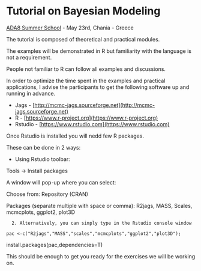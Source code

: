 Tutorial on Bayesian Modeling
=============================
[ADA8 Summer School](http://ada8.cosmostat.org) - May 23rd, Chania - Greece


The tutorial is composed of theoretical and practical modules. 

The examples will be demonstrated in R but familiarity with the language is not a requirement.

People not familiar to R can follow all examples and discussions.

In order to optimize the time spent in the examples and practical applications, I advise the participants to get the following software up and running in advance.

* Jags		-	[http://mcmc-jags.sourceforge.net](http://mcmc-jags.sourceforge.net)
* R     	-	[https://www.r-project.org](https://www.r-project.org)
* Rstudio 	-	[https://www.rstudio.com](https://www.rstudio.com)

Once Rstudio is installed you will nedd few R packages. 

These can be done in 2 ways:

* Using Rstudio toolbar:

Tools -> Install packages

A window will pop-up where you can select:

Choose from: 	 Repository (CRAN)

Packages (separate multiple with space or comma):
R2jags, MASS, Scales, mcmcplots, ggplot2, plot3D 

      2. Alternatively, you can simply type in the Rstudio console window

 	pac <-c("R2jags","MASS","scales","mcmcplots","ggplot2","plot3D");
install.packages(pac,dependencies=T)

This should be enough to get you ready for the exercises we will be working on. 

